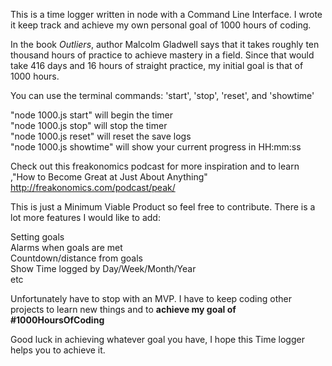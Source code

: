 This is a time logger written in node with a Command Line Interface.  I wrote it keep track and achieve my own personal goal of 1000 hours of coding.  

In the book <i>Outliers</i>, author Malcolm Gladwell says that it takes roughly ten thousand hours of practice to achieve mastery in a field. Since that would take 416 days and 16 hours of straight practice, my initial goal is that of 1000 hours.

You can use the terminal commands: 'start', 'stop', 'reset', and 'showtime'

"node 1000.js start" will begin the timer<br>
"node 1000.js stop" will stop the timer<br>
"node 1000.js reset" will reset the save logs<br>
"node 1000.js showtime" will show your current progress in HH:mm:ss<br>


Check out this freakonomics podcast for more inspiration and to learn ,"How to Become Great at Just About Anything"
http://freakonomics.com/podcast/peak/

This is just a Minimum Viable Product so feel free to contribute.  There is a lot more features I would like to add:

 Setting goals<br>
 Alarms when goals are met<br>
 Countdown/distance from goals<br>
 Show Time logged by Day/Week/Month/Year<br>
 etc<br>

 Unfortunately have to stop with an MVP. I have to keep coding other projects to learn new things and to <b>achieve my goal of #1000HoursOfCoding</b>

 Good luck in achieving whatever goal you have, I hope this Time logger helps you to achieve it.
